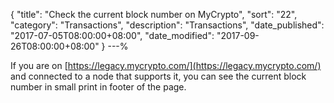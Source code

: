 {
 "title": "Check the current block number on MyCrypto",
 "sort": "22",
 "category": "Transactions",
 "description": "Transactions",
 "date_published": "2017-07-05T08:00:00+08:00",
 "date_modified": "2017-09-26T08:00:00+08:00"
}
---%


If you are on [https://legacy.mycrypto.com/](https://legacy.mycrypto.com/) and connected to a node that supports it, you can see the current block number in small print in footer of the page.

